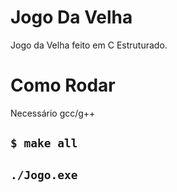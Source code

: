 # Jogo Da Velha
Jogo da Velha feito em C Estruturado.

# Como Rodar
Necessário gcc/g++
## `$ make all`
## `./Jogo.exe`
